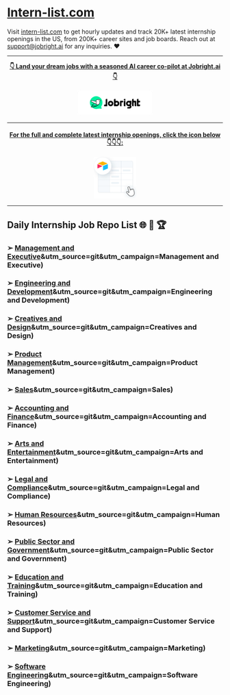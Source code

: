 # [Intern-list.com](https://intern-list.com?utm_source=git)

Visit [intern-list.com](https://intern-list.com?utm_source=git) to get hourly updates and track 20K+ latest internship openings in the US, from 200K+ career sites and job boards. Reach out at <a href="mailto:support@jobright.ai">support@jobright.ai</a> for any inquiries. ❤️

---

<div align="center">
<p>
    <a href="https://jobright.ai/?utm_campaign=1059&utm_source=git"><b>👇 Land your dream jobs with a seasoned AI career co-pilot at Jobright.ai 👇</b></a>
    <br>
    <br>
    <a href="https://jobright.ai/?utm_campaign=1059&utm_source=git">
        <img src="./static/img/jrbtn.svg" alt="jobright.ai", style="width: 35%; height: 35%;">
    </a>
    <br>
</p>

---
<h4>
 <a href="https://intern-list.com/?utm_source=git"><b> For the full and complete latest internship openings, click the icon below 👇👇👇:</b></a>
</h4>
<a href="https://intern-list.com/?utm_source=git">
    <img src="./static/img/airtable.png" alt="excel_icon", style="width: 20%; height: 20%;">
</a>
</div>

---

## Daily Internship Job Repo List  🌐 🧭 🏆

### ➢ [Management and Executive](https://newgrad-jobs.com/?selectedKey=🌟%20Management%20and%20Executive)&utm_source=git&utm_campaign=Management and Executive)
### ➢ [Engineering and Development](https://newgrad-jobs.com/?selectedKey=🛠%EF%B8%8F%20Engineering%20and%20Development)&utm_source=git&utm_campaign=Engineering and Development)
### ➢ [Creatives and Design](https://newgrad-jobs.com/?selectedKey=🎨%20Creatives%20and%20Design)&utm_source=git&utm_campaign=Creatives and Design)
### ➢ [Product Management](https://newgrad-jobs.com/?selectedKey=📦%20Product%20Management)&utm_source=git&utm_campaign=Product Management)
### ➢ [Sales](https://newgrad-jobs.com/?selectedKey=🛒%20Sales)&utm_source=git&utm_campaign=Sales)
### ➢ [Accounting and Finance](https://newgrad-jobs.com/?selectedKey=💰%20Accounting%20and%20Finance)&utm_source=git&utm_campaign=Accounting and Finance)
### ➢ [Arts and Entertainment](https://newgrad-jobs.com/?selectedKey=🎭%20Arts%20and%20Entertainment)&utm_source=git&utm_campaign=Arts and Entertainment)
### ➢ [Legal and Compliance](https://newgrad-jobs.com/?selectedKey=⚖%EF%B8%8F%20Legal%20and%20Compliance)&utm_source=git&utm_campaign=Legal and Compliance)
### ➢ [Human Resources](https://newgrad-jobs.com/?selectedKey=👥%20Human%20Resources)&utm_source=git&utm_campaign=Human Resources)
### ➢ [Public Sector and Government](https://newgrad-jobs.com/?selectedKey=🏛%EF%B8%8F%20Public%20Sector%20and%20Government)&utm_source=git&utm_campaign=Public Sector and Government)
### ➢ [Education and Training](https://newgrad-jobs.com/?selectedKey=🎓%20Education%20and%20Training)&utm_source=git&utm_campaign=Education and Training)
### ➢ [Customer Service and Support](https://newgrad-jobs.com/?selectedKey=☎%EF%B8%8F%20Customer%20Service%20and%20Support)&utm_source=git&utm_campaign=Customer Service and Support)
### ➢ [Marketing](https://newgrad-jobs.com/?selectedKey=📢%20Marketing)&utm_source=git&utm_campaign=Marketing)
### ➢ [Software Engineering](https://newgrad-jobs.com/?selectedKey=💻%20Software%20Engineering)&utm_source=git&utm_campaign=Software Engineering)
